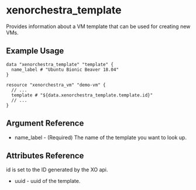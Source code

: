 # xenorchestra_template

Provides information about a VM template that can be used for creating new VMs.

## Example Usage

```hcl
data "xenorchestra_template" "template" {
  name_label # "Ubuntu Bionic Beaver 18.04"
}

resource "xenorchestra_vm" "demo-vm" {
  // ...
  template # "${data.xenorchestra_template.template.id}"
  // ...
}
```

## Argument Reference
* name_label - (Required) The name of the template you want to look up.

## Attributes Reference
id is set to the ID generated by the XO api.

* uuid - uuid of the template.

